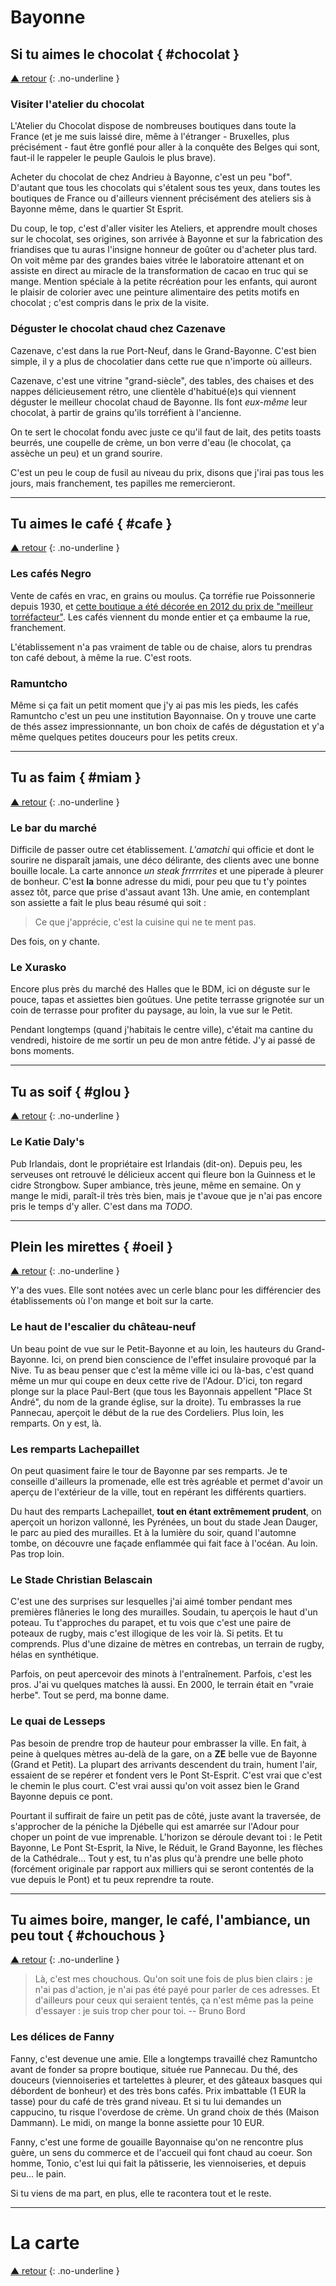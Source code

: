 # Bayonne

## Si tu aimes le chocolat { #chocolat }

[▲ retour](#top)
{: .no-underline }

### Visiter l'atelier du chocolat

L'Atelier du Chocolat dispose de nombreuses boutiques dans toute la France (et
je me suis laissé dire, même à l'étranger - Bruxelles, plus précisément - faut
être gonflé pour aller à la conquête des Belges qui sont, faut-il le rappeler le
peuple Gaulois le plus brave).

Acheter du chocolat de chez Andrieu à Bayonne, c'est un peu "bof". D'autant que
tous les chocolats qui s'étalent sous tes yeux, dans toutes les boutiques de
France ou d'ailleurs viennent précisément des ateliers sis à Bayonne même, dans
le quartier St Esprit.

Du coup, le top, c'est d'aller visiter les Ateliers, et apprendre moult choses
sur le chocolat, ses origines, son arrivée à Bayonne et sur la fabrication des
friandises que tu auras l'insigne honneur de goûter ou d'acheter plus tard. On
voit même par des grandes baies vitrée le laboratoire attenant et on assiste en
direct au miracle de la transformation de cacao en truc qui se mange. Mention
spéciale à la petite récréation pour les enfants, qui auront le plaisir de
colorier avec une peinture alimentaire des petits motifs en chocolat ; c'est
compris dans le prix de la visite.

### Déguster le chocolat chaud chez Cazenave

Cazenave, c'est dans la rue Port-Neuf, dans le Grand-Bayonne. C'est bien simple,
il y a plus de chocolatier dans cette rue que n'importe où ailleurs.

Cazenave, c'est une vitrine "grand-siècle", des tables, des chaises et des
nappes délicieusement rétro, une clientèle d'habitué(e)s qui viennent déguster
le meilleur chocolat chaud de Bayonne. Ils font *eux-même* leur chocolat, à
partir de grains qu'ils torréfient à l'ancienne.

On te sert le chocolat fondu avec juste ce qu'il faut de lait, des petits toasts
beurrés, une coupelle de crème, un bon verre d'eau (le chocolat, ça assèche un
peu) et un grand sourire.

C'est un peu le coup de fusil au niveau du prix, disons que j'irai pas tous les
jours, mais franchement, tes papilles me remercieront.

----

## Tu aimes le café { #cafe }

[▲ retour](#top)
{: .no-underline }

### Les cafés Negro

Vente de cafés en vrac, en grains ou moulus. Ça torréfie rue Poissonnerie depuis
1930, et [cette boutique a été décorée en 2012 du prix de "meilleur
torréfacteur"](https://boncafeparis.wordpress.com/2012/09/23/cafe-negro-a-bayonne-meilleur-torrefacteur-2012/).
Les cafés viennent du monde entier et ça embaume la rue, franchement.

L'établissement n'a pas vraiment de table ou de chaise, alors tu prendras ton
café debout, à même la rue. C'est roots.

### Ramuntcho

Même si ça fait un petit moment que j'y ai pas mis les pieds, les cafés
Ramuntcho c'est un peu une institution Bayonnaise. On y trouve une carte de thés
assez impressionnante, un bon choix de cafés de dégustation et y'a même quelques
petites douceurs pour les petits creux.

----

## Tu as faim { #miam }

[▲ retour](#top)
{: .no-underline }

### Le bar du marché

Difficile de passer outre cet établissement. *L'amatchi* qui officie et dont le
sourire ne disparaît jamais, une déco délirante, des clients avec une bonne
bouille locale. La carte annonce *un steak frrrrrites* et une piperade à pleurer
de bonheur. C'est **la** bonne adresse du midi, pour peu que tu t'y pointes
assez tôt, parce que prise d'assaut avant 13h. Une amie, en contemplant son
assiette a fait le plus beau résumé qui soit :

> Ce que j'apprécie, c'est la cuisine qui ne te ment pas.

Des fois, on y chante.

### Le Xurasko

Encore plus près du marché des Halles que le BDM, ici on déguste sur le pouce,
tapas et  assiettes bien goûtues. Une petite terrasse grignotée sur un coin de
terrasse pour profiter du paysage, au loin, la vue sur le Petit.

Pendant longtemps (quand j'habitais le centre ville), c'était ma cantine du
vendredi, histoire de me sortir un peu de mon antre fétide. J'y ai passé de bons
moments.

----

## Tu as soif { #glou }

[▲ retour](#top)
{: .no-underline }

### Le Katie Daly's

Pub Irlandais, dont le propriétaire est Irlandais (dit-on). Depuis peu, les
serveuses ont retrouvé le délicieux accent qui fleure bon la Guinness et le
cidre Strongbow. Super ambiance, très jeune, même en semaine. On y mange le
midi, paraît-il très très bien, mais je t'avoue que je n'ai pas encore pris le
temps d'y aller. C'est dans ma *TODO*.

----

## Plein les mirettes { #oeil }

[▲ retour](#top)
{: .no-underline }

Y'a des vues. Elle sont notées avec un cerle blanc pour les différencier des
établissements où l'on mange et boit sur la carte.

### Le haut de l'escalier du château-neuf

Un beau point de vue sur le Petit-Bayonne et au loin, les hauteurs du Grand-
Bayonne. Ici, on prend bien conscience de l'effet insulaire provoqué par la
Nive. Tu as beau penser que c'est la même ville ici ou là-bas, c'est quand même
un mur qui coupe en deux cette rive de l'Adour. D'ici, ton regard plonge sur la
place Paul-Bert (que tous les Bayonnais appellent "Place St André", du nom de
la grande église, sur la droite). Tu embrasses la rue Pannecau, aperçoit le
début de la rue des Cordeliers. Plus loin, les remparts. On y est, là.

### Les remparts Lachepaillet

On peut quasiment faire le tour de Bayonne par ses remparts. Je te conseille
d'ailleurs la promenade, elle est très agréable et permet d'avoir un aperçu
de l'extérieur de la ville, tout en repérant les différents quartiers.

Du haut des remparts Lachepaillet, **tout en étant extrêmement prudent**, on
aperçoit un horizon vallonné, les Pyrénées, un bout du stade Jean Dauger, le
parc au pied des murailles. Et à la lumière du soir, quand l'automne tombe, on
découvre une façade enflammée qui fait face à l'océan. Au loin. Pas trop loin.

### Le Stade Christian Belascain

C'est une des surprises sur lesquelles j'ai aimé tomber pendant mes premières
flâneries le long des murailles. Soudain, tu aperçois le haut d'un poteau.
Tu t'approches du parapet, et tu vois que c'est une paire de poteaux de rugby,
mais c'est illogique de les voir là. Si petits. Et tu comprends. Plus d'une 
dizaine de mètres en contrebas, un terrain de rugby, hélas en synthétique.

Parfois, on peut apercevoir des minots à l'entraînement. Parfois, c'est les
pros. J'ai vu quelques matches là aussi. En 2000, le terrain était en "vraie
herbe". Tout se perd, ma bonne dame.

### Le quai de Lesseps

Pas besoin de prendre trop de hauteur pour embrasser la ville. En fait, à peine
à quelques mètres au-delà de la gare, on a **ZE** belle vue de Bayonne (Grand et
Petit). La plupart des arrivants descendent du train, hument l'air, essaient
de se repérer et fondent vers le Pont St-Esprit. C'est vrai que c'est le chemin
le plus court. C'est vrai aussi qu'on voit assez bien le Grand Bayonne depuis
ce pont.

Pourtant il suffirait de faire un petit pas de côté, juste avant la traversée,
de s'approcher de la péniche la Djébelle qui est amarrée sur l'Adour pour choper
un point de vue imprenable. L'horizon se déroule devant toi : le Petit Bayonne,
Le Pont St-Esprit, la Nive, le Réduit, le Grand Bayonne, les flèches de la Cathédrale... Tout y est,
tu n'as plus qu'à prendre une belle photo (forcément originale par rapport aux
milliers qui se seront contentés de la vue depuis le Pont) et tu peux reprendre
ta route.

----

## Tu aimes boire, manger, le café, l'ambiance, un peu tout { #chouchous }

[▲ retour](#top)
{: .no-underline }

> Là, c'est mes chouchous. Qu'on soit une fois de plus bien clairs : je n'ai pas
> d'action, je n'ai pas été payé pour parler de ces adresses. Et d'ailleurs
> pour ceux qui seraient tentés, ça n'est même pas la peine d'essayer : je suis
> trop cher pour toi.
> -- Bruno Bord

### Les délices de Fanny

Fanny, c'est devenue une amie. Elle a longtemps travaillé chez Ramuntcho avant
de fonder sa propre boutique, située rue Pannecau. Du thé, des douceurs
(viennoiseries et tartelettes à pleurer, et des gâteaux basques qui débordent de
bonheur) et des très bons cafés. Prix imbattable (1 EUR la tasse) pour du café
de très grand niveau. Et si tu lui demandes un cappucino, tu risque l'overdose
de crème. Un grand choix de thés (Maison Dammann). Le midi, on mange la bonne
assiette pour 10 EUR.

Fanny, c'est une forme de gouaille Bayonnaise qu'on ne rencontre plus guère, un
sens du commerce et de l'accueil qui font chaud au coeur. Son homme, Tonio,
c'est lui qui fait la pâtisserie, les viennoiseries, et depuis peu... le pain.

Si tu viens de ma part, en plus, elle te racontera tout et le reste.

----

# La carte

[▲ retour](#top)
{: .no-underline }

<script src="https://gist.github.com/brunobord/6206708.js"></script>
